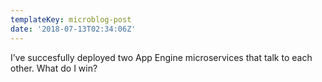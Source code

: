 ```yaml
---
templateKey: microblog-post
date: '2018-07-13T02:34:06Z'
---
```


I’ve succesfully deployed two App Engine microservices that talk to each other. What do I win?


